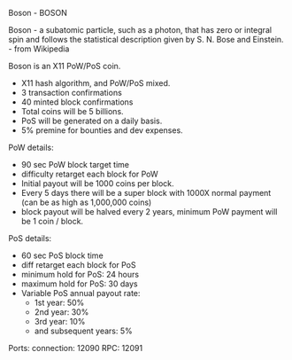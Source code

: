 
Boson - BOSON

Boson - a subatomic particle, such as a photon, that has zero or integral spin and follows the statistical description given by S. N. Bose and Einstein. 
	- from Wikipedia

Boson is an X11 PoW/PoS coin.

- X11 hash algorithm, and PoW/PoS mixed.
- 3 transaction confirmations
- 40 minted block confirmations
- Total coins will be 5 billions.
- PoS will be generated on a daily basis. 
- 5% premine for bounties and dev expenses.

PoW details:
- 90 sec PoW block target time
- difficulty retarget each block for PoW
- Initial payout will be 1000 coins per block.
- Every 5 days there will be a super block with 1000X normal payment (can be as high as 1,000,000 coins)
- block payout will be halved every 2 years, minimum PoW payment will be 1 coin / block.

PoS details:
- 60 sec PoS block time
- diff retarget each block for PoS
- minimum hold for PoS: 24 hours
- maximum hold for PoS: 30 days
- Variable PoS annual payout rate:
	- 1st year: 50%
	- 2nd year: 30%
	- 3rd year: 10%
	- and subsequent years: 5%

Ports:
connection:	12090
RPC:			12091

